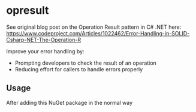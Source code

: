 # opresult

See original blog post on the Operation Result pattern in C# .NET here: https://www.codeproject.com/Articles/1022462/Error-Handling-in-SOLID-Csharp-NET-The-Operation-R

Improve your error handling by:

* Prompting developers to check the result of an operation
* Reducing effort for callers to handle errors properly


## Usage

After adding this NuGet package in the normal way

```C#

```
